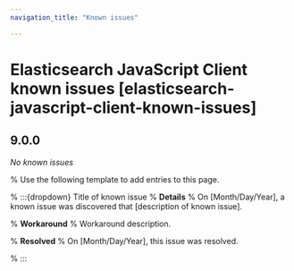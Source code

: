 ```yaml
---
navigation_title: "Known issues"

---
```


# Elasticsearch JavaScript Client known issues [elasticsearch-javascript-client-known-issues]

## 9.0.0 

_No known issues_

% Use the following template to add entries to this page.

% :::{dropdown} Title of known issue
% **Details** 
% On [Month/Day/Year], a known issue was discovered that [description of known issue].

% **Workaround** 
% Workaround description.

% **Resolved**
% On [Month/Day/Year], this issue was resolved.

% :::